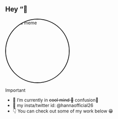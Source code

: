 ## Hey “👋  

<img src="https://github.com/hannaofficial/hannaofficial/assets/129774610/495f59bc-69c8-4c13-ba7d-9e00176cb9c6" style="width: 200px; height: 200px; border-radius: 50%; border: 2px solid #000;" alt="just a meme"> <br>


<!-- <img src="https://github.com/hannaofficial/hannaofficial/assets/129774610/4f3114cb-5110-4bc3-a1e3-01320f9f6a36" width="600" height='450px'   > -->

> [!IMPORTANT]
> - 🌱 I’m currently in ~~cool mind 🧘~~ confusion🥹
> - 💬 my insta/twitter id: @hannaofficial26
> - 👇 You can check out some of my work below 😁






<!--
**hannaofficial/hannaofficial** is a ✨ _special_ ✨ repository because its `README.md` (this file) appears on your GitHub profile.

Here are some ideas to get you started:

- 🔭 I’m currently working on ...
- 🌱 I’m currently learning ...
- 👯 I’m looking to collaborate on ...
- 🤔 I’m looking for help with ...
- 💬 Ask me about ...
- 📫 How to reach me: ...
- 😄 Pronouns: ...
- ⚡ Fun fact: ...
-->
